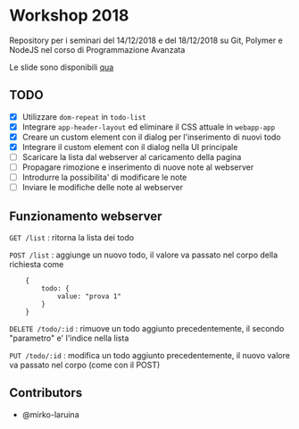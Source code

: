 # Workshop 2018

Repository per i seminari del 14/12/2018 e del 18/12/2018 su Git, Polymer e NodeJS nel corso di Programmazione Avanzata

Le slide sono disponibili [qua](http://for.unipi.it/federico_galatolo/teaching/)

## TODO

- [x] Utilizzare ```dom-repeat``` in ```todo-list```
- [x] Integrare ```app-header-layout``` ed eliminare il CSS attuale in ```webapp-app```
- [x] Creare un custom element con il dialog per l'inserimento di nuovi todo
- [x] Integrare il custom element con il dialog nella UI principale
- [ ] Scaricare la lista dal webserver al caricamento della pagina
- [ ] Propagare rimozione e inserimento di nuove note al webserver
- [ ] Introdurre la possibilita' di modificare le note
- [ ] Inviare le modifiche delle note al webserver

## Funzionamento webserver

```GET /list``` : ritorna la lista dei todo

```POST /list``` : aggiunge un nuovo todo, il valore va passato nel corpo della richiesta come

        {
            todo: {
                value: "prova 1"
            }
        }
```DELETE /todo/:id``` : rimuove un todo aggiunto precedentemente, il secondo "parametro" e' l'indice nella lista 

```PUT /todo/:id``` : modifica un todo aggiunto precedentemente, il nuovo valore va passato nel corpo (come con il POST)

## Contributors

- @mirko-laruina